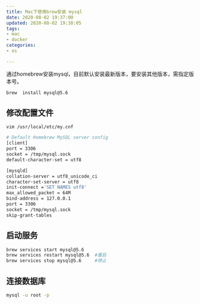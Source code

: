 ```yaml
---
title: Mac下使用brew安装 mysql
date: 2020-08-02 19:37:00
updated: 2020-08-02 19:38:05
tags: 
- mac
- docker
categories: 
- os

---
```

通过homebrew安装mysql，目前默认安装最新版本，要安装其他版本，需指定版本号。

```bash
brew  install mysql@5.6
```


<!--more-->


## 修改配置文件

`vim /usr/local/etc/my.cnf`
```bash
# Default Homebrew MySQL server config
[client]
port = 3306
socket = /tmp/mysql.sock
default-character-set = utf8

[mysqld]
collation-server = utf8_unicode_ci
character-set-server = utf8
init-connect ='SET NAMES utf8'
max_allowed_packet = 64M
bind-address = 127.0.0.1
port = 3306
socket = /tmp/mysql.sock
skip-grant-tables
```
## 启动服务
```bash
brew services start mysql@5.6 
brew services restart mysql@5.6  #重启
brew services stop mysql@5.6     #停止
```
## 连接数据库
```bash
mysql -u root -p
```